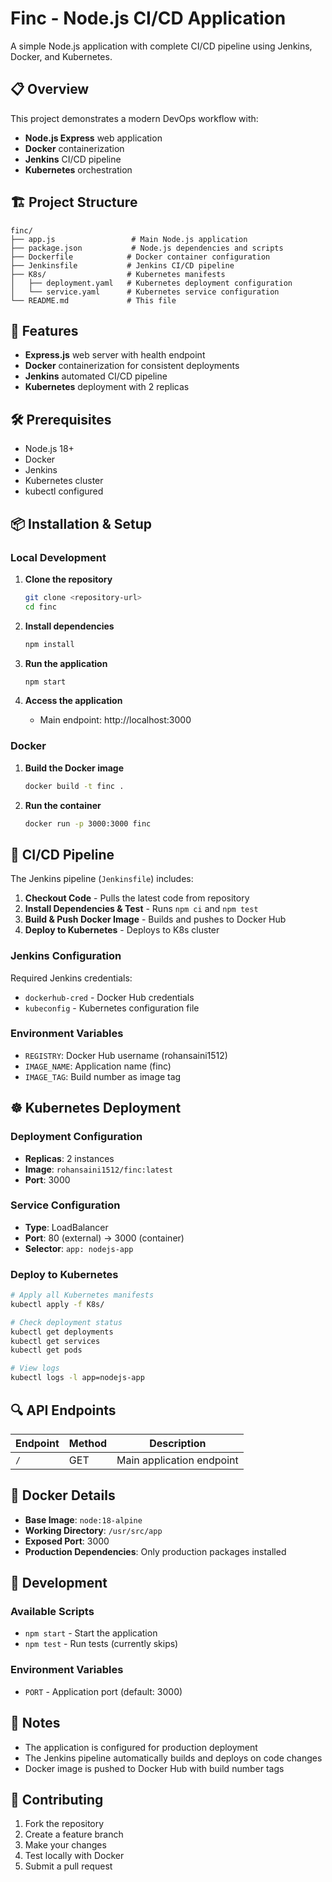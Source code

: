 # Finc - Node.js CI/CD Application

A simple Node.js application with complete CI/CD pipeline using Jenkins, Docker, and Kubernetes.

## 📋 Overview

This project demonstrates a modern DevOps workflow with:
- **Node.js Express** web application
- **Docker** containerization
- **Jenkins** CI/CD pipeline
- **Kubernetes** orchestration

## 🏗️ Project Structure

```
finc/
├── app.js                 # Main Node.js application
├── package.json           # Node.js dependencies and scripts
├── Dockerfile            # Docker container configuration
├── Jenkinsfile           # Jenkins CI/CD pipeline
├── K8s/                  # Kubernetes manifests
│   ├── deployment.yaml   # Kubernetes deployment configuration
│   └── service.yaml      # Kubernetes service configuration
└── README.md             # This file
```

## 🚀 Features

- **Express.js** web server with health endpoint
- **Docker** containerization for consistent deployments
- **Jenkins** automated CI/CD pipeline
- **Kubernetes** deployment with 2 replicas


## 🛠️ Prerequisites

- Node.js 18+
- Docker
- Jenkins
- Kubernetes cluster
- kubectl configured

## 📦 Installation & Setup

### Local Development

1. **Clone the repository**
   ```bash
   git clone <repository-url>
   cd finc
   ```

2. **Install dependencies**
   ```bash
   npm install
   ```

3. **Run the application**
   ```bash
   npm start
   ```

4. **Access the application**
   - Main endpoint: http://localhost:3000

### Docker

1. **Build the Docker image**
   ```bash
   docker build -t finc .
   ```

2. **Run the container**
   ```bash
   docker run -p 3000:3000 finc
   ```

## 🔄 CI/CD Pipeline

The Jenkins pipeline (`Jenkinsfile`) includes:

1. **Checkout Code** - Pulls the latest code from repository
2. **Install Dependencies & Test** - Runs `npm ci` and `npm test`
3. **Build & Push Docker Image** - Builds and pushes to Docker Hub
4. **Deploy to Kubernetes** - Deploys to K8s cluster

### Jenkins Configuration

Required Jenkins credentials:
- `dockerhub-cred` - Docker Hub credentials
- `kubeconfig` - Kubernetes configuration file

### Environment Variables

- `REGISTRY`: Docker Hub username (rohansaini1512)
- `IMAGE_NAME`: Application name (finc)
- `IMAGE_TAG`: Build number as image tag

## ☸️ Kubernetes Deployment

### Deployment Configuration

- **Replicas**: 2 instances
- **Image**: `rohansaini1512/finc:latest`
- **Port**: 3000

### Service Configuration

- **Type**: LoadBalancer
- **Port**: 80 (external) → 3000 (container)
- **Selector**: `app: nodejs-app`

### Deploy to Kubernetes

```bash
# Apply all Kubernetes manifests
kubectl apply -f K8s/

# Check deployment status
kubectl get deployments
kubectl get services
kubectl get pods

# View logs
kubectl logs -l app=nodejs-app
```

## 🔍 API Endpoints

| Endpoint | Method | Description |
|----------|--------|-------------|
| `/` | GET | Main application endpoint |

## 🐳 Docker Details

- **Base Image**: `node:18-alpine`
- **Working Directory**: `/usr/src/app`
- **Exposed Port**: 3000
- **Production Dependencies**: Only production packages installed


## 🔧 Development

### Available Scripts

- `npm start` - Start the application
- `npm test` - Run tests (currently skips)

### Environment Variables

- `PORT` - Application port (default: 3000)

## 📝 Notes

- The application is configured for production deployment
- The Jenkins pipeline automatically builds and deploys on code changes
- Docker image is pushed to Docker Hub with build number tags

## 🤝 Contributing

1. Fork the repository
2. Create a feature branch
3. Make your changes
4. Test locally with Docker
5. Submit a pull request



